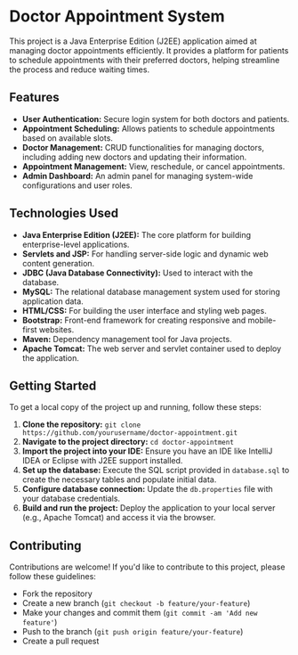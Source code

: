 # Doctor Appointment System

This project is a Java Enterprise Edition (J2EE) application aimed at managing doctor appointments efficiently. It provides a platform for patients to schedule appointments with their preferred doctors, helping streamline the process and reduce waiting times.

## Features

- **User Authentication:** Secure login system for both doctors and patients.
- **Appointment Scheduling:** Allows patients to schedule appointments based on available slots.
- **Doctor Management:** CRUD functionalities for managing doctors, including adding new doctors and updating their information.
- **Appointment Management:** View, reschedule, or cancel appointments.
- **Admin Dashboard:** An admin panel for managing system-wide configurations and user roles.

## Technologies Used

- **Java Enterprise Edition (J2EE):** The core platform for building enterprise-level applications.
- **Servlets and JSP:** For handling server-side logic and dynamic web content generation.
- **JDBC (Java Database Connectivity):** Used to interact with the database.
- **MySQL:** The relational database management system used for storing application data.
- **HTML/CSS:** For building the user interface and styling web pages.
- **Bootstrap:** Front-end framework for creating responsive and mobile-first websites.
- **Maven:** Dependency management tool for Java projects.
- **Apache Tomcat:** The web server and servlet container used to deploy the application.

## Getting Started

To get a local copy of the project up and running, follow these steps:

1. **Clone the repository:** `git clone https://github.com/yourusername/doctor-appointment.git`
2. **Navigate to the project directory:** `cd doctor-appointment`
3. **Import the project into your IDE:** Ensure you have an IDE like IntelliJ IDEA or Eclipse with J2EE support installed.
4. **Set up the database:** Execute the SQL script provided in `database.sql` to create the necessary tables and populate initial data.
5. **Configure database connection:** Update the `db.properties` file with your database credentials.
6. **Build and run the project:** Deploy the application to your local server (e.g., Apache Tomcat) and access it via the browser.

## Contributing

Contributions are welcome! If you'd like to contribute to this project, please follow these guidelines:

- Fork the repository
- Create a new branch (`git checkout -b feature/your-feature`)
- Make your changes and commit them (`git commit -am 'Add new feature'`)
- Push to the branch (`git push origin feature/your-feature`)
- Create a pull request



